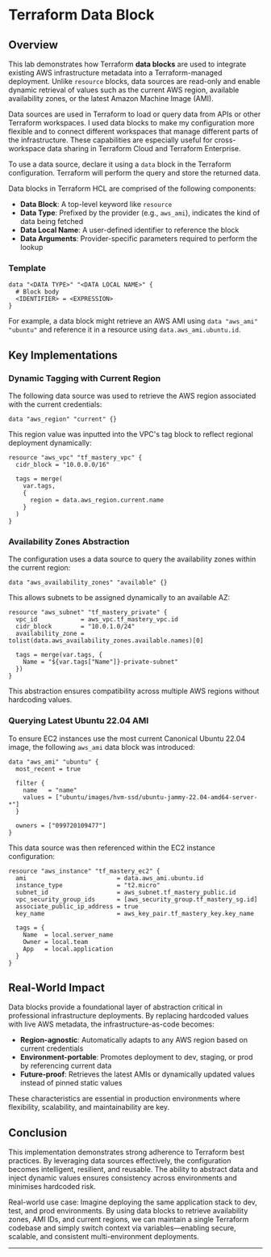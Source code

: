 # Terraform Data Block&#x20;

## Overview

This lab demonstrates how Terraform **data blocks** are used to integrate existing AWS infrastructure metadata into a Terraform-managed deployment. Unlike `resource` blocks, data sources are read-only and enable dynamic retrieval of values such as the current AWS region, available availability zones, or the latest Amazon Machine Image (AMI).

Data sources are used in Terraform to load or query data from APIs or other Terraform workspaces. I used data blocks to make my configuration more flexible and to connect different workspaces that manage different parts of the infrastructure. These capabilities are especially useful for cross-workspace data sharing in Terraform Cloud and Terraform Enterprise.

To use a data source, declare it using a `data` block in the Terraform configuration. Terraform will perform the query and store the returned data.

Data blocks in Terraform HCL are comprised of the following components:

- **Data Block**: A top-level keyword like `resource`
- **Data Type**: Prefixed by the provider (e.g., `aws_ami`), indicates the kind of data being fetched
- **Data Local Name**: A user-defined identifier to reference the block
- **Data Arguments**: Provider-specific parameters required to perform the lookup

### Template

```hcl
data "<DATA TYPE>" "<DATA LOCAL NAME>" {
  # Block body
  <IDENTIFIER> = <EXPRESSION>
}
```

For example, a data block might retrieve an AWS AMI using `data "aws_ami" "ubuntu"` and reference it in a resource using `data.aws_ami.ubuntu.id`.

## Key Implementations

### Dynamic Tagging with Current Region

The following data source was used to retrieve the AWS region associated with the current credentials:

```hcl
data "aws_region" "current" {}
```

This region value was inputted into the VPC's tag block to reflect regional deployment dynamically:

```hcl
resource "aws_vpc" "tf_mastery_vpc" {
  cidr_block = "10.0.0.0/16"

  tags = merge(
    var.tags,
    {
      region = data.aws_region.current.name
    }
  )
}
```

### Availability Zones Abstraction

The configuration uses a data source to query the availability zones within the current region:

```hcl
data "aws_availability_zones" "available" {}
```

This allows subnets to be assigned dynamically to an available AZ:

```hcl
resource "aws_subnet" "tf_mastery_private" {
  vpc_id            = aws_vpc.tf_mastery_vpc.id
  cidr_block        = "10.0.1.0/24"
  availability_zone = tolist(data.aws_availability_zones.available.names)[0]

  tags = merge(var.tags, {
    Name = "${var.tags["Name"]}-private-subnet"
  })
}
```

This abstraction ensures compatibility across multiple AWS regions without hardcoding values.

### Querying Latest Ubuntu 22.04 AMI

To ensure EC2 instances use the most current Canonical Ubuntu 22.04 image, the following `aws_ami` data block was introduced:

```hcl
data "aws_ami" "ubuntu" {
  most_recent = true

  filter {
    name   = "name"
    values = ["ubuntu/images/hvm-ssd/ubuntu-jammy-22.04-amd64-server-*"]
  }

  owners = ["099720109477"]
}
```

This data source was then referenced within the EC2 instance configuration:

```hcl
resource "aws_instance" "tf_mastery_ec2" {
  ami                         = data.aws_ami.ubuntu.id
  instance_type               = "t2.micro"
  subnet_id                   = aws_subnet.tf_mastery_public.id
  vpc_security_group_ids      = [aws_security_group.tf_mastery_sg.id]
  associate_public_ip_address = true
  key_name                    = aws_key_pair.tf_mastery_key.key_name

  tags = {
    Name  = local.server_name
    Owner = local.team
    App   = local.application
  }
}
```

## Real-World Impact

Data blocks provide a foundational layer of abstraction critical in professional infrastructure deployments. By replacing hardcoded values with live AWS metadata, the infrastructure-as-code becomes:

- **Region-agnostic**: Automatically adapts to any AWS region based on current credentials
- **Environment-portable**: Promotes deployment to dev, staging, or prod by referencing current data
- **Future-proof**: Retrieves the latest AMIs or dynamically updated values instead of pinned static values

These characteristics are essential in production environments where flexibility, scalability, and maintainability are key.

## Conclusion

This implementation demonstrates strong adherence to Terraform best practices. By leveraging data sources effectively, the configuration becomes intelligent, resilient, and reusable. The ability to abstract data and inject dynamic values ensures consistency across environments and minimises hardcoded risk.

Real-world use case: Imagine deploying the same application stack to dev, test, and prod environments. By using data blocks to retrieve availability zones, AMI IDs, and current regions, we can maintain a single Terraform codebase and simply switch context via variables—enabling secure, scalable, and consistent multi-environment deployments.

---
